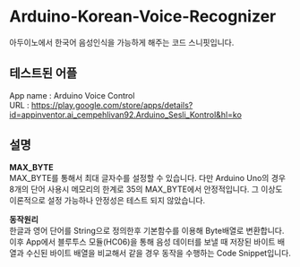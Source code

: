 # Arduino-Korean-Voice-Recognizer
아두이노에서 한국어 음성인식을 가능하게 해주는 코드 스니핏입니다.

## 테스트된 어플
App name : Arduino Voice Control  
URL : https://play.google.com/store/apps/details?id=appinventor.ai_cempehlivan92.Arduino_Sesli_Kontrol&hl=ko

## 설명
**MAX_BYTE**  
MAX_BYTE를 통해서 최대 글자수를 설정할 수 있습니다. 다만 Arduino Uno의 경우 8개의 단어 사용시 메모리의 한계로 35의 MAX_BYTE에서 안정적입니다. 그 이상도 이론적으로 설정 가능하나 안정성은 테스트 되지 않았습니다.  

**동작원리**  
한글과 영어 단어를 String으로 정의한후 기본함수를 이용해 Byte배열로 변환합니다. 이후 App에서 블루투스 모듈(HC06)을 통해 음성 데이터를 보낼 때 저장된 바이트 배열과 수신된 바이트 배열을 비교해서 같을 경우 동작을 수행하는 Code Snippet입니다. 

